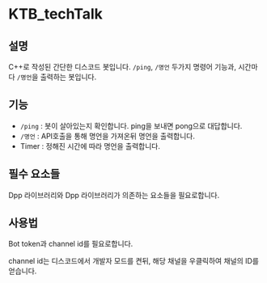 # KTB_techTalk

## 설명

C++로 작성된 간단한 디스코드 봇입니다.
`/ping`, `/명언` 두가지 명령어 기능과, 시간마다 `/명언`을 출력하는 봇입니다.

## 기능

- `/ping` : 봇이 살아있는지 확인합니다. ping을 보내면 pong으로 대답합니다.
- `/명언` : API호출을 통해 명언을 가져온뒤 명언을 출력합니다.
- Timer : 정해진 시간에 따라 명언을 출력합니다.


## 필수 요소들

Dpp 라이브러리와 Dpp 라이브러리가 의존하는 요소들을 필요로합니다.

## 사용법

Bot token과 channel id를 필요로합니다.

channel id는 디스코드에서 개발자 모드를 켠뒤, 해당 채널을 우클릭하여 채널의 ID를 얻습니다.
